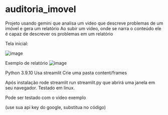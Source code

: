 # auditoria_imovel
Projeto usando gemini que analisa um video que descreve problemas de um imóvel e gera um relatório
Ao subir um video, onde se narra o conteúdo ele é capaz de descrever os problemas em um relatório


Tela inicial: 

![image](https://github.com/renatotn7/auditoria_imovel/assets/71510/c7ae5e95-d3fa-44ef-af96-91536c5e08cd)



Exemplo de relatório
![image](https://github.com/renatotn7/auditoria_imovel/assets/71510/e4558a95-315a-4aa6-9fb6-2ec0a4de359a)

Python 3.9.10
Usa streamlit
Crie uma pasta content/frames

Após instalação rode streamlit run streamlit.py que abrirá uma janela em seu navegador. Testado em linux.

Pode ser testado com o video exemplo

(use sua api key do google, substitua no código) 
